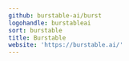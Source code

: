 ```yaml
---
github: burstable-ai/burst
logohandle: burstableai
sort: burstable
title: Burstable
website: 'https://burstable.ai/'
---
```

